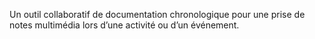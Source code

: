 Un outil collaboratif de documentation chronologique pour une prise de notes multimédia lors d’une activité ou d’un événement.